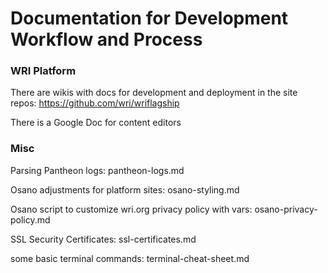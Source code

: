 Documentation for Development Workflow and Process
==================================================

### WRI Platform

There are wikis with docs for development and deployment in the site repos: https://github.com/wri/wriflagship

There is a Google Doc for content editors

### Misc

Parsing Pantheon logs: pantheon-logs.md

Osano adjustments for platform sites: osano-styling.md

Osano script to customize wri.org privacy policy with vars: osano-privacy-policy.md

SSL Security Certificates: ssl-certificates.md 

some basic terminal commands: terminal-cheat-sheet.md
